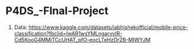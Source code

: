 # P4DS_-FInal-Project
1. Data: https://www.kaggle.com/datasets/iabhishekofficial/mobile-price-classification?fbclid=IwAR1wsYMLngarvvIR-Cd5KooG4MMiTCcUHAT_pfO-eocLTeHzDr2B-MIWYJM
